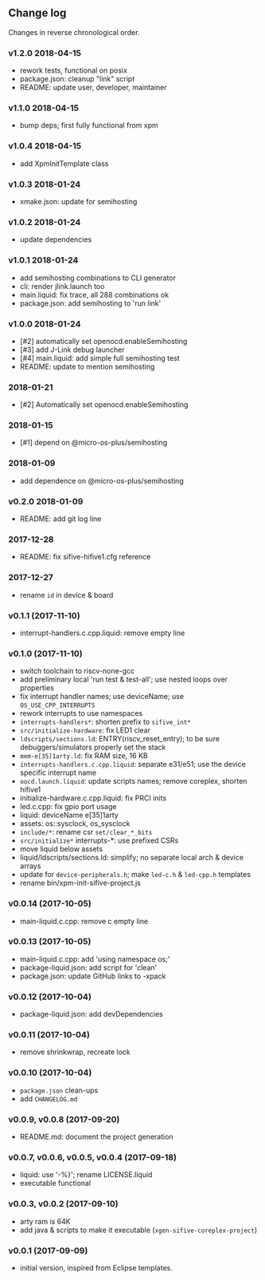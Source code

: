 ## Change log

Changes in reverse chronological order.

### v1.2.0 2018-04-15

- rework tests, functional on posix
- package.json: cleanup "link" script
- README: update user, developer, maintainer

### v1.1.0 2018-04-15

- bump deps; first fully functional from xpm

### v1.0.4 2018-04-15

- add XpmInitTemplate class

### v1.0.3 2018-01-24

- xmake.json: update for semihosting

### v1.0.2 2018-01-24

- update dependencies

### v1.0.1 2018-01-24

- add semihosting combinations to CLI generator
- cli: render jlink.launch too
- main.liquid: fix trace, all 288 combinations ok
- package.json: add semihosting to 'run link'

### v1.0.0 2018-01-24

- [#2] automatically set openocd.enableSemihosting
- [#3] add J-Link debug launcher
- [#4] main.liquid: add simple full semihosting test
- README: update to mention semihosting

### 2018-01-21 

- [#2] Automatically set openocd.enableSemihosting

### 2018-01-15

- [#1] depend on @micro-os-plus/semihosting

### 2018-01-09

- add dependence on @micro-os-plus/semihosting

### v0.2.0 2018-01-09 

- README: add git log line

### 2017-12-28 

- README: fix sifive-hifive1.cfg reference

### 2017-12-27

- rename `id` in device & board

### v0.1.1 (2017-11-10)

- interrupt-handlers.c.cpp.liquid: remove empty line

### v0.1.0 (2017-11-10)

- switch toolchain to riscv-none-gcc
- add preliminary local 'run test & test-all'; use nested loops over properties
- fix interrupt handler names; use deviceName; use `OS_USE_CPP_INTERRUPTS`
- rework interrupts to use namespaces
- `interrupts-handlers*`: shorten prefix to `sifive_int*`
- `src/initialize-hardware`: fix LED1 clear
- `ldscripts/sections.ld`: ENTRY(riscv_reset_entry); to be sure debuggers/simulators properly set the stack
- `mem-e[35]1arty.ld`: fix RAM size, 16 KB
- `interrupts-handlers.c.cpp.liquid`: separate e31/e51; use the device specific interrupt name
- `oocd.launch.liquid`: update scripts names; remove coreplex, shorten hifive1
- initialize-hardware.c.cpp.liquid: fix PRCI inits
- led.c.cpp: fix gpio port usage
- liquid: deviceName e[35]1arty
- assets: os::sysclock, os_sysclock
- `include/*`: rename csr `set/clear_*_bits`
- `src/initialize*` interrupts-*: use prefixed CSRs
- move liquid below assets
- liquid/ldscripts/sections.ld: simplify; no separate local arch & device arrays
- update for `device-peripherals.h`; make `led-c.h` & `led-cpp.h` templates
- rename bin/xpm-init-sifive-project.js

### v0.0.14 (2017-10-05)

- main-liquid.c.cpp: remove c empty line

### v0.0.13 (2017-10-05)

- main-liquid.c.cpp: add 'using namespace os;'
- package-liquid.json: add script for 'clean'
- package.json: update GitHub links to -xpack

### v0.0.12 (2017-10-04)

- package-liquid.json: add devDependencies

### v0.0.11 (2017-10-04)

- remove shrinkwrap, recreate lock

### v0.0.10 (2017-10-04)

- `package.json` clean-ups
- add `CHANGELOG.md`

### v0.0.9, v0.0.8 (2017-09-20)

- README.md: document the project generation

### v0.0.7, v0.0.6, v0.0.5, v0.0.4 (2017-09-18)

- liquid: use '-%}'; rename LICENSE.liquid
- executable functional

### v0.0.3, v0.0.2 (2017-09-10)

- arty ram is 64K
- add java & scripts to make it executable (`xgen-sifive-coreplex-project`)

### v0.0.1 (2017-09-09)

- initial version, inspired from Eclipse templates.



